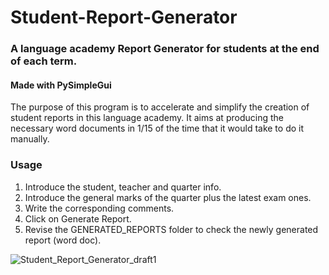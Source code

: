 # Student-Report-Generator
### A language academy Report Generator for students at the end of each term.
#### Made with PySimpleGui

The purpose of this program is to accelerate and simplify the creation of student reports in this language academy. It aims at producing the necessary word documents in 1/15 of the time that it would take to do it manually.

### Usage
1. Introduce the student, teacher and quarter info.
2. Introduce the general marks of the quarter plus the latest exam ones.
3. Write the corresponding comments.
4. Click on Generate Report.
5. Revise the GENERATED_REPORTS folder to check the newly generated report (word doc).

![Student_Report_Generator_draft1](https://user-images.githubusercontent.com/77191089/220954568-34ede920-31a8-46a3-9932-0850d3681fff.gif)
